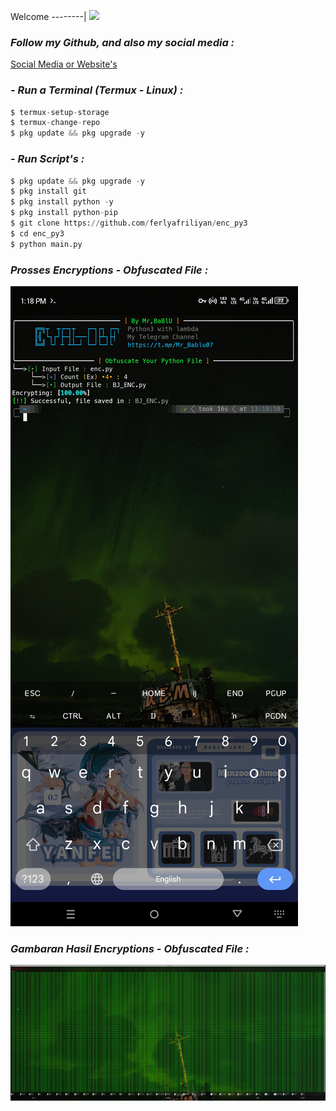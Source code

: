 Welcome
--------|
![](https://media.tenor.com/iVCiM9W7cvYAAAAd/welcome.gif)

### *Follow my Github, and also my social media :*

<a href="https://mr-ba-bl-u.vercel.app/" target="_blank">Social Media or Website's</a>

### - *Run a Terminal (Termux - Linux) :*
```python
$ termux-setup-storage
$ termux-change-repo
$ pkg update && pkg upgrade -y
```

### - *Run Script's :*
```python
$ pkg update && pkg upgrade -y
$ pkg install git
$ pkg install python -y
$ pkg install python-pip
$ git clone https://github.com/ferlyafriliyan/enc_py3
$ cd enc_py3
$ python main.py
```


### *Prosses Encryptions - Obfuscated File :*
![img](https://raw.githubusercontent.com/BJ-Trucks/BJ-ENC/master/assets/process_obf.jpg)

### *Gambaran Hasil Encryptions - Obfuscated File :*
![img](https://raw.githubusercontent.com/BJ-Trucks/BJ-ENC/master/assets/obfuscate_results.png)
